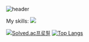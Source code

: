![header](https://capsule-render.vercel.app/api?type=venom&color=auto&height=300&section=header&text=우진's%Github&fontSize=90)

My skills:
![](https://img.shields.io/badge/Python-14354C?style=for-the-badge&logo=python&logoColor=white)


[![Solved.ac프로필](http://mazassumnida.wtf/api/v2/generate_badge?boj=vediac2000)](https://solved.ac/vediac2000)
[![Top Langs](https://github-readme-stats.vercel.app/api/top-langs/?username=yohan050605)](https://github.com/anuraghazra/github-readme-stats)
